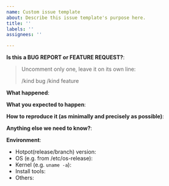 ```yaml
---
name: Custom issue template
about: Describe this issue template's purpose here.
title: ''
labels: ''
assignees: ''

---
```


<!-- This form is for bug reports and feature requests! -->

**Is this a BUG REPORT or FEATURE REQUEST?**:

> Uncomment only one, leave it on its own line: 
>
> /kind bug
> /kind feature


**What happened**:

**What you expected to happen**:

**How to reproduce it (as minimally and precisely as possible)**:


**Anything else we need to know?**:

**Environment**:
- Hotpot(release/branch) version:
- OS (e.g. from /etc/os-release):
- Kernel (e.g. `uname -a`):
- Install tools:
- Others:
